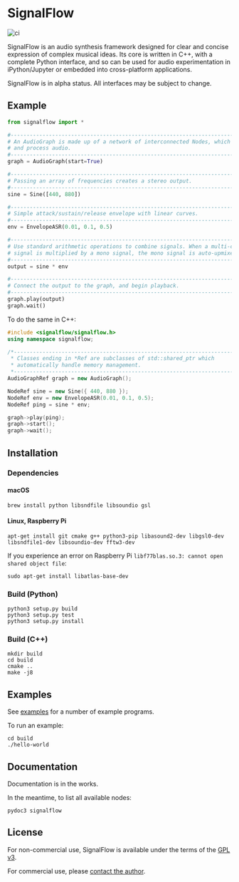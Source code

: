 # SignalFlow

![ci](https://github.com/ideoforms/signal/workflows/ci/badge.svg)

SignalFlow is an audio synthesis framework designed for clear and concise expression of complex musical ideas. Its core is written in C++, with a complete Python interface, and so can be used for audio experimentation in iPython/Jupyter or embedded into cross-platform applications.

SignalFlow is in alpha status. All interfaces may be subject to change.

## Example

```python
from signalflow import *

#--------------------------------------------------------------------------------
# An AudioGraph is made up of a network of interconnected Nodes, which generate
# and process audio. 
#--------------------------------------------------------------------------------
graph = AudioGraph(start=True)

#--------------------------------------------------------------------------------
# Passing an array of frequencies creates a stereo output.
#--------------------------------------------------------------------------------
sine = Sine([440, 880])

#--------------------------------------------------------------------------------
# Simple attack/sustain/release envelope with linear curves.
#--------------------------------------------------------------------------------
env = EnvelopeASR(0.01, 0.1, 0.5)

#--------------------------------------------------------------------------------
# Use standard arithmetic operations to combine signals. When a multi-channel 
# signal is multiplied by a mono signal, the mono signal is auto-upmixed.
#--------------------------------------------------------------------------------
output = sine * env

#--------------------------------------------------------------------------------
# Connect the output to the graph, and begin playback.
#--------------------------------------------------------------------------------
graph.play(output)
graph.wait()
```

To do the same in C++:

```cpp
#include <signalflow/signalflow.h>
using namespace signalflow;

/*------------------------------------------------------------------------
 * Classes ending in *Ref are subclasses of std::shared_ptr which
 * automatically handle memory management.
 *-----------------------------------------------------------------------*/
AudioGraphRef graph = new AudioGraph();

NodeRef sine = new Sine({ 440, 880 });
NodeRef env = new EnvelopeASR(0.01, 0.1, 0.5);
NodeRef ping = sine * env;

graph->play(ping);
graph->start();
graph->wait();
```

## Installation

### Dependencies

#### macOS

```
brew install python libsndfile libsoundio gsl
```

#### Linux, Raspberry Pi

```
apt-get install git cmake g++ python3-pip libasound2-dev libgsl0-dev libsndfile1-dev libsoundio-dev fftw3-dev 
```

If you experience an error on Raspberry Pi `libf77blas.so.3: cannot open shared object file`:

```
sudo apt-get install libatlas-base-dev
```

### Build (Python)

```
python3 setup.py build
python3 setup.py test
python3 setup.py install
```


### Build (C++)

```
mkdir build
cd build
cmake ..
make -j8
```

## Examples

See [examples](examples) for a number of example programs.

To run an example:
```
cd build
./hello-world
```

## Documentation

Documentation is in the works.

In the meantime, to list all available nodes:

```
pydoc3 signalflow
```

## License

For non-commercial use, SignalFlow is available under the terms of the [GPL v3](http://www.gnu.org/licenses/gpl-3.0.en.html).

For commercial use, please [contact the author](http://erase.net/contact).

